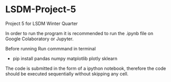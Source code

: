 # LSDM-Project-5
Project 5 for LSDM Winter Quarter

In order to run the program it is recommended to run the .ipynb file on Google Colaboratory or Jupyter.

Before running 
Run commmand in terminal
 - pip install pandas numpy matplotlib plotly sklearn

The code is submitted in the form of a ipython notebook, therefore
the code should be executed sequentially without skipping any cell.
